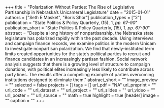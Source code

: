 +++
title = "Polarization Without Parties: The Rise of Legislative Partisanship in Nebraska’s Unicameral Legislature"
date = "2015-01-01"
authors = ["Seth E Masket", "Boris Shor"]
publication_types = ["2"]
publication = "State Politics \& Policy Quarterly, (15), 1, _pp. 67-90_"
publication_short = "State Politics \& Policy Quarterly, (15), 1, _pp. 67-90_"
abstract = "Despite a long history of nonpartisanship, the Nebraska state legislature has polarized rapidly within the past decade. Using interviews and campaign finance records, we examine politics in the modern Unicam to investigate nonpartisan polarization. We find that newly-instituted term limits created opportunities for the state’s political parties to recruit and finance candidates in an increasingly partisan fashion. Social network analysis suggests that there is a growing level of structure to campaign donations, with political elites increasingly less likely to contribute across party lines. The results offer a compelling example of parties overcoming institutions designed to eliminate them."
abstract_short = ""
image_preview = ""
selected = false
projects = []
tags = []
url_pdf = "NA"
url_preprint = ""
url_code = ""
url_dataset = ""
url_project = ""
url_slides = ""
url_video = ""
url_poster = ""
url_source = ""
math = true
highlight = true
[header]
image = ""
caption = ""
+++
